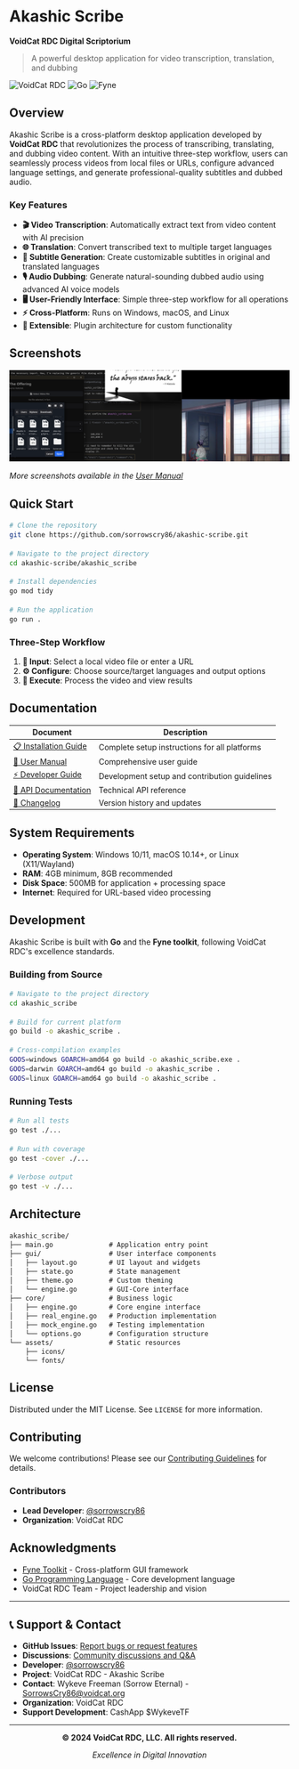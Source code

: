 # Akashic Scribe
**VoidCat RDC Digital Scriptorium**

> A powerful desktop application for video transcription, translation, and dubbing

![VoidCat RDC](https://img.shields.io/badge/VoidCat-RDC-purple?style=for-the-badge)
![Go](https://img.shields.io/badge/Go-00ADD8?style=for-the-badge&logo=go&logoColor=white)
![Fyne](https://img.shields.io/badge/Fyne-Toolkit-blue?style=for-the-badge)

## Overview

Akashic Scribe is a cross-platform desktop application developed by **VoidCat RDC** that revolutionizes the process of transcribing, translating, and dubbing video content. With an intuitive three-step workflow, users can seamlessly process videos from local files or URLs, configure advanced language settings, and generate professional-quality subtitles and dubbed audio.

### Key Features

- **🎬 Video Transcription**: Automatically extract text from video content with AI precision
- **🌐 Translation**: Convert transcribed text to multiple target languages
- **📝 Subtitle Generation**: Create customizable subtitles in original and translated languages
- **🎙️ Audio Dubbing**: Generate natural-sounding dubbed audio using advanced AI voice models
- **🖥️ User-Friendly Interface**: Simple three-step workflow for all operations
- **⚡ Cross-Platform**: Runs on Windows, macOS, and Linux
- **🔧 Extensible**: Plugin architecture for custom functionality

## Screenshots

![Akashic Scribe](screenshot.png)

*More screenshots available in the [User Manual](docs/user-guide/index.md)*

## Quick Start

```bash
# Clone the repository
git clone https://github.com/sorrowscry86/akashic-scribe.git

# Navigate to the project directory
cd akashic-scribe/akashic_scribe

# Install dependencies
go mod tidy

# Run the application
go run .
```

### Three-Step Workflow

1. **📁 Input**: Select a local video file or enter a URL
2. **⚙️ Configure**: Choose source/target languages and output options
3. **🚀 Execute**: Process the video and view results

## Documentation

| Document | Description |
|----------|-------------|
| [📋 Installation Guide](docs/installation.md) | Complete setup instructions for all platforms |
| [👥 User Manual](docs/user-guide/index.md) | Comprehensive user guide |
| [⚡ Developer Guide](docs/developer-guide/index.md) | Development setup and contribution guidelines |
| [🔧 API Documentation](docs/api/index.md) | Technical API reference |
| [📝 Changelog](CHANGELOG.md) | Version history and updates |

## System Requirements

- **Operating System**: Windows 10/11, macOS 10.14+, or Linux (X11/Wayland)
- **RAM**: 4GB minimum, 8GB recommended
- **Disk Space**: 500MB for application + processing space
- **Internet**: Required for URL-based video processing

## Development

Akashic Scribe is built with **Go** and the **Fyne toolkit**, following VoidCat RDC's excellence standards.

### Building from Source

```bash
# Navigate to the project directory
cd akashic_scribe

# Build for current platform
go build -o akashic_scribe .

# Cross-compilation examples
GOOS=windows GOARCH=amd64 go build -o akashic_scribe.exe .
GOOS=darwin GOARCH=amd64 go build -o akashic_scribe .
GOOS=linux GOARCH=amd64 go build -o akashic_scribe .
```

### Running Tests

```bash
# Run all tests
go test ./...

# Run with coverage
go test -cover ./...

# Verbose output
go test -v ./...
```

## Architecture

```
akashic_scribe/
├── main.go              # Application entry point
├── gui/                 # User interface components
│   ├── layout.go        # UI layout and widgets
│   ├── state.go         # State management
│   ├── theme.go         # Custom theming
│   └── engine.go        # GUI-Core interface
├── core/                # Business logic
│   ├── engine.go        # Core engine interface
│   ├── real_engine.go   # Production implementation
│   ├── mock_engine.go   # Testing implementation
│   └── options.go       # Configuration structure
└── assets/              # Static resources
    ├── icons/
    └── fonts/
```

## License

Distributed under the MIT License. See `LICENSE` for more information.

## Contributing

We welcome contributions! Please see our [Contributing Guidelines](docs/developer-guide/contributing.md) for details.

### Contributors

- **Lead Developer**: [@sorrowscry86](https://github.com/sorrowscry86)
- **Organization**: VoidCat RDC

## Acknowledgments

- [Fyne Toolkit](https://fyne.io/) - Cross-platform GUI framework
- [Go Programming Language](https://golang.org/) - Core development language
- VoidCat RDC Team - Project leadership and vision

---

## 📞 Support & Contact

- **GitHub Issues**: [Report bugs or request features](https://github.com/sorrowscry86/akashic-scribe/issues)
- **Discussions**: [Community discussions and Q&A](https://github.com/sorrowscry86/akashic-scribe/discussions)
- **Developer**: [@sorrowscry86](https://github.com/sorrowscry86)
- **Project**: VoidCat RDC - Akashic Scribe
- **Contact**: Wykeve Freeman (Sorrow Eternal) - SorrowsCry86@voidcat.org
- **Organization**: VoidCat RDC
- **Support Development**: CashApp $WykeveTF

---

<div align="center">

**© 2024 VoidCat RDC, LLC. All rights reserved.**

*Excellence in Digital Innovation*

</div>